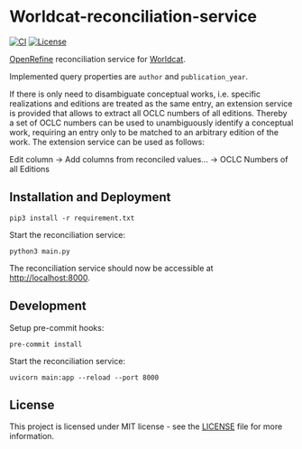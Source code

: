 # Worldcat-reconciliation-service
[![CI](https://github.com/jonasengelmann/worldcat-reconciliation-service/actions/workflows/docker-publish.yml/badge.svg?branch=main)](https://github.com/jonasengelmann/worldcat-reconciliation-service/actions)
[![License](https://img.shields.io/github/license/jonasengelmann/worldcat-reconciliation-service)](LICENSE)

[OpenRefine](http://openrefine.org) reconciliation service for [Worldcat](https://www.worldcat.org).

Implemented query properties are `author` and `publication_year`. 

If there is only need to disambiguate conceptual works, i.e. specific realizations and editions are treated as the same entry, an extension service is provided that allows to extract all OCLC numbers of all editions. Thereby a set of OCLC numbers can be used to unambiguously identify a conceptual work, requiring an entry only to be matched to an arbitrary edition of the work. The extension service can be used as follows:

Edit column -> Add columns from reconciled values... -> OCLC Numbers of all Editions

## Installation and Deployment

```console
pip3 install -r requirement.txt
```

Start the reconciliation service:
```console
python3 main.py
```

The reconciliation service should now be accessible at [http://localhost:8000](http://localhost:8000). 

## Development

Setup pre-commit hooks:
```console
pre-commit install
```

Start the reconciliation service:
```console
uvicorn main:app --reload --port 8000
```

## License

This project is licensed under MIT license - see the [LICENSE](LICENSE) file for more information.
